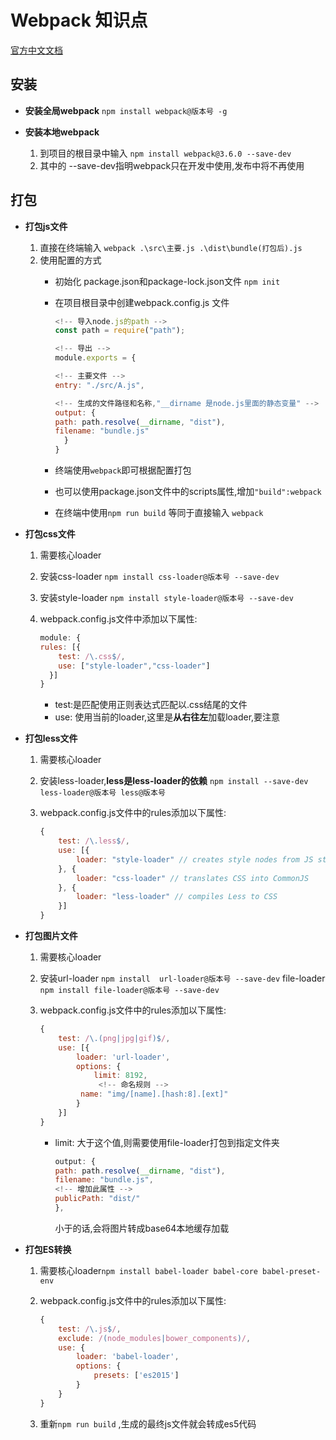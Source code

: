 # Webpack 知识点

[官方中文文档]("https://www.webpackjs.com/")

## 安装

- **安装全局webpack**  `npm install webpack@版本号 -g`

- **安装本地webpack**

  1. 到项目的根目录中输入    `npm install webpack@3.6.0 --save-dev`
  2. 其中的 --save-dev指明webpack只在开发中使用,发布中将不再使用

## 打包

- **打包js文件**
    1. 直接在终端输入 `webpack .\src\主要.js .\dist\bundle(打包后).js`
    2. 使用配置的方式
        - 初始化 package.json和package-lock.json文件 `npm init`
        - 在项目根目录中创建webpack.config.js 文件

          ```js
          <!-- 导入node.js的path -->
          const path = require("path");

          <!-- 导出 -->
          module.exports = {

          <!-- 主要文件 -->
          entry: "./src/A.js",

          <!-- 生成的文件路径和名称,"__dirname 是node.js里面的静态变量" -->
          output: {
          path: path.resolve(__dirname, "dist"),
          filename: "bundle.js"
            }
          }
          ```

        - 终端使用`webpack`即可根据配置打包
        - 也可以使用package.json文件中的scripts属性,增加`"build":webpack`
        - 在终端中使用`npm run build` 等同于直接输入 `webpack`

- **打包css文件**
    1. 需要核心loader
    2. 安装css-loader `npm install css-loader@版本号 --save-dev`
    3. 安装style-loader `npm install style-loader@版本号 --save-dev`
    4. webpack.config.js文件中添加以下属性:

        ```js
        module: {
        rules: [{
            test: /\.css$/,
            use: ["style-loader","css-loader"]
          }]
       }
        ```

        - test:是匹配使用正则表达式匹配以.css结尾的文件
        - use: 使用当前的loader,这里是**从右往左**加载loader,要注意

- **打包less文件**
    1. 需要核心loader
    2. 安装less-loader,**less是less-loader的依赖**
       `npm install --save-dev less-loader@版本号 less@版本号`
    3. webpack.config.js文件中的rules添加以下属性:

        ```js
        {
            test: /\.less$/,
            use: [{
                loader: "style-loader" // creates style nodes from JS strings
            }, {
                loader: "css-loader" // translates CSS into CommonJS
            }, {
                loader: "less-loader" // compiles Less to CSS
            }]
        }
        ```

- **打包图片文件**
    1. 需要核心loader
    2. 安装url-loader `npm install  url-loader@版本号 --save-dev`
          file-loader `npm install file-loader@版本号 --save-dev`
    3. webpack.config.js文件中的rules添加以下属性:

        ```js
        {
            test: /\.(png|jpg|gif)$/,
            use: [{
                loader: 'url-loader',
                options: {
                    limit: 8192,
                     <!-- 命名规则 -->
                 name: "img/[name].[hash:8].[ext]"
                }
            }]
        }
        ```

        - limit: 大于这个值,则需要使用file-loader打包到指定文件夹

            ```js
            output: {
            path: path.resolve(__dirname, "dist"),
            filename: "bundle.js",
            <!-- 增加此属性 -->
            publicPath: "dist/"
            },
            ```

            小于的话,会将图片转成base64本地缓存加载

- **打包ES转换**
    1. 需要核心loader`npm install babel-loader babel-core babel-preset-env`
    2. webpack.config.js文件中的rules添加以下属性:

        ```js
        {
            test: /\.js$/,
            exclude: /(node_modules|bower_components)/,
            use: {
                loader: 'babel-loader',
                options: {
                    presets: ['es2015']
                }
            }
        }
        ```

    3. 重新`npm run build` ,生成的最终js文件就会转成es5代码
